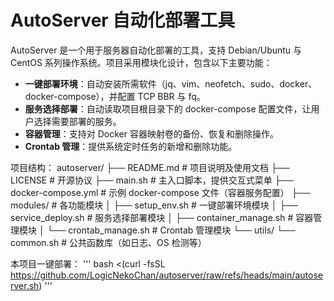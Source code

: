 # AutoServer 自动化部署工具

AutoServer 是一个用于服务器自动化部署的工具，支持 Debian/Ubuntu 与 CentOS 系列操作系统。项目采用模块化设计，包含以下主要功能：

- **一键部署环境**：自动安装所需软件（jq、vim、neofetch、sudo、docker、docker-compose），并配置 TCP BBR 与 fq。
- **服务选择部署**：自动读取项目根目录下的 docker-compose 配置文件，让用户选择需要部署的服务。
- **容器管理**：支持对 Docker 容器映射卷的备份、恢复和删除操作。
- **Crontab 管理**：提供系统定时任务的新增和删除功能。
  
项目结构：
  autoserver/
├── README.md           # 项目说明及使用文档
├── LICENSE             # 开源协议
├── main.sh             # 主入口脚本，提供交互式菜单
├── docker-compose.yml  # 示例 docker-compose 文件（容器服务配置）
├── modules/            # 各功能模块
│   ├── setup_env.sh        # 一键部署环境模块
│   ├── service_deploy.sh   # 服务选择部署模块
│   ├── container_manage.sh # 容器管理模块
│   └── crontab_manage.sh   # Crontab 管理模块
└── utils/
    └── common.sh           # 公共函数库（如日志、OS 检测等）


本项目一键部署：
'''
bash <(curl -fsSL https://github.com/LogicNekoChan/autoserver/raw/refs/heads/main/autoserver.sh)
'''


